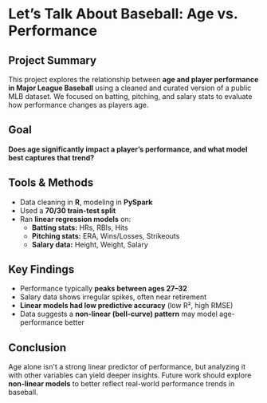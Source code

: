 # Let’s Talk About Baseball: Age vs. Performance


## Project Summary

This project explores the relationship between **age and player performance in Major League Baseball** using a cleaned and curated version of a public MLB dataset. We focused on batting, pitching, and salary stats to evaluate how performance changes as players age.

## Goal

**Does age significantly impact a player’s performance, and what model best captures that trend?**

## Tools & Methods

- Data cleaning in **R**, modeling in **PySpark**
- Used a **70/30 train-test split**
- Ran **linear regression models** on:
  - **Batting stats:** HRs, RBIs, Hits  
  - **Pitching stats:** ERA, Wins/Losses, Strikeouts  
  - **Salary data:** Height, Weight, Salary

## Key Findings

- Performance typically **peaks between ages 27–32**
- Salary data shows irregular spikes, often near retirement
- **Linear models had low predictive accuracy** (low R², high RMSE)
- Data suggests a **non-linear (bell-curve) pattern** may model age-performance better

## Conclusion

Age alone isn't a strong linear predictor of performance, but analyzing it with other variables can yield deeper insights. Future work should explore **non-linear models** to better reflect real-world performance trends in baseball.